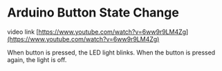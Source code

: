 # Arduino Button State Change #
video link [https://www.youtube.com/watch?v=6ww9r9LM4Zg](https://www.youtube.com/watch?v=6ww9r9LM4Zg)

When button is pressed, the LED light blinks. When the button is pressed again, the light is off.
